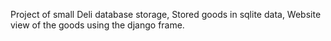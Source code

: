 Project of small Deli database storage,
Stored goods in sqlite data,
Website view of the goods using the django frame.
